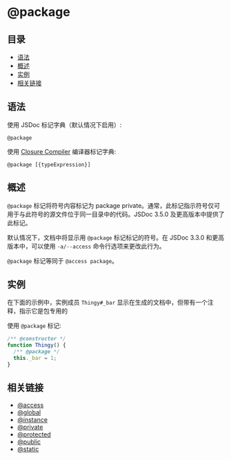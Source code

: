 <!--
title: @package
order: 348
author: yuer
-->

# @package

## 目录

- [语法](#语法)
- [概述](#概述)
- [实例](#实例)
- [相关链接](#相关链接)

## 语法

使用 JSDoc 标记字典（默认情况下启用）:

```
@package
```

使用 [Closure Compiler](https://github.com/google/closure-compiler/wiki/Annotating-JavaScript-for-the-Closure-Compiler#jsdoc-tags) 编译器标记字典:

```
@package [{typeExpression}]
```

## 概述

`@package` 标记将符号内容标记为 package private。通常，此标记指示符号仅可用于与此符号的源文件位于同一目录中的代码。JSDoc 3.5.0 及更高版本中提供了此标记。

默认情况下，文档中将显示用 `@package` 标记标记的符号。在 JSDoc 3.3.0 和更高版本中，可以使用 `-a/--access` 命令行选项来更改此行为。

`@package` 标记等同于 `@access package`。

## 实例

在下面的示例中，实例成员 `Thingy#_bar` 显示在生成的文档中，但带有一个注释，指示它是包专用的

使用 `@package` 标记:

```js
/** @constructor */
function Thingy() {
  /** @package */
  this._bar = 1;
}
```

## 相关链接

- [@access](./tags-access.md)
- [@global](./tags-global.md)
- [@instance](./tags-instance.md)
- [@private](./tags-private.md)
- [@protected](./tags-protected.md)
- [@public](./tags-public.md)
- [@static](./tags-static.md)
